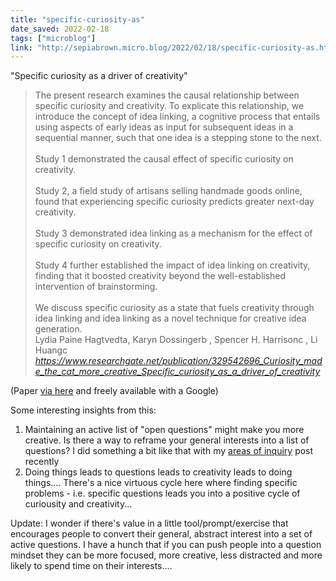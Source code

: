 ```yaml
---
title: "specific-curiosity-as"
date_saved: 2022-02-18
tags: ["microblog"]
link: "http://sepiabrown.micro.blog/2022/02/18/specific-curiosity-as.html"
---
```

"Specific curiosity as a driver of creativity"

<blockquote class="quoteback" darkmode="" data-title="Curiosity made the cat more creative: Specific curiosity as a driver of creativity" data-author="Lydia Paine Hagtvedta, Karyn Dossingerb , Spencer H. Harrisonc , Li Huangc" cite="https://www.researchgate.net/publication/329542696_Curiosity_made_the_cat_more_creative_Specific_curiosity_as_a_driver_of_creativity">
<span>The present research examines the causal relationship between specific curiosity and creativity. To explicate this relationship, we introduce the concept of idea linking, a cognitive process that entails using aspects of early ideas as input for subsequent ideas in a sequential manner, such that one idea is a stepping stone to the next.</span><div><span><br></span></div><div><span>Study 1 demonstrated the causal effect of specific curiosity on creativity.</span></div><div><span><br></span></div><div><span>Study 2, a field study of artisans selling handmade goods online, found that experiencing specific curiosity predicts greater next-day creativity.</span></div><div><span><br></span></div><div><span>Study 3 demonstrated idea linking as a mechanism for the effect of specific curiosity on creativity.</span></div><div><span><br></span></div><div><span>Study 4 further established the impact of idea linking on creativity, finding that it boosted creativity beyond the well-established intervention of brainstorming.</span></div><div><span><br></span></div><div><span>We discuss specific curiosity as a state that fuels creativity through idea linking and idea linking as a novel technique for creative idea generation.</span></div>
<footer>Lydia Paine Hagtvedta, Karyn Dossingerb , Spencer H. Harrisonc , Li Huangc<cite> <a href="https://www.researchgate.net/publication/329542696_Curiosity_made_the_cat_more_creative_Specific_curiosity_as_a_driver_of_creativity">https://www.researchgate.net/publication/329542696_Curiosity_made_the_cat_more_creative_Specific_curiosity_as_a_driver_of_creativity</a></cite></footer>
</blockquote><script note="" src="https://cdn.jsdelivr.net/gh/Blogger-Peer-Review/quotebacks@1/quoteback.js"></script>

(Paper [via here](https://twitter.com/emollick/status/1410784719592214536) and freely available with a Google)

Some interesting insights from this:

1. Maintaining an active list of "open questions" might make you more creative. Is there a way to reframe your general interests into a list of questions? I did something a bit like that with my [areas of inquiry](https://sepiabrown.github.io/2022/01/06/jan-22-map-inquiry/) post recently
2. Doing things leads to questions leads to creativity leads to doing things.... There's a nice virtuous cycle here where finding specific problems - i.e. specific questions leads you into a positive cycle of curiousity and creativity...

Update: I wonder if there's value in a little tool/prompt/exercise that encourages people to convert their general, abstract interest into a set of active questions. I have a hunch that if you can push people into a question mindset they can be more focused, more creative, less distracted and more likely to spend time on their interests....
